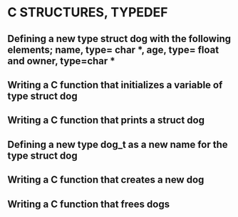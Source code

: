 # C STRUCTURES, TYPEDEF

## Defining a new type struct dog with the following elements; name, type= char *, age, type= float and owner, type=char *

## Writing a C function that initializes a variable of type struct dog

## Writing a C function that prints a struct dog

## Defining a new type dog_t as a new name for the type struct dog

## Writing a C function that creates a new dog

## Writing a C function that frees dogs
